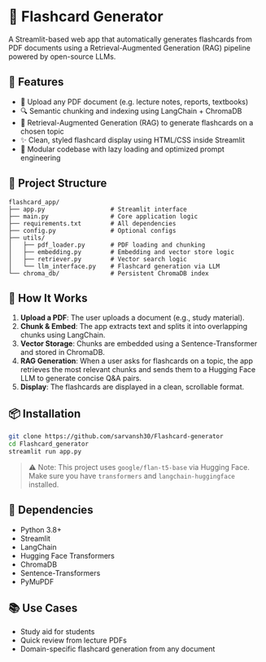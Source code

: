 
# 🧠 Flashcard Generator

A Streamlit-based web app that automatically generates flashcards from PDF documents using a Retrieval-Augmented Generation (RAG) pipeline powered by open-source LLMs.

## 🚀 Features

- 📄 Upload any PDF document (e.g. lecture notes, reports, textbooks)
- 🔍 Semantic chunking and indexing using LangChain + ChromaDB
- 🧠 Retrieval-Augmented Generation (RAG) to generate flashcards on a chosen topic
- ✨ Clean, styled flashcard display using HTML/CSS inside Streamlit
- 🧱 Modular codebase with lazy loading and optimized prompt engineering

## 📁 Project Structure

```
flashcard_app/
├── app.py                  # Streamlit interface
├── main.py                 # Core application logic
├── requirements.txt        # All dependencies
├── config.py               # Optional configs
├── utils/
│   ├── pdf_loader.py       # PDF loading and chunking
│   ├── embedding.py        # Embedding and vector store logic
│   ├── retriever.py        # Vector search logic
│   └── llm_interface.py    # Flashcard generation via LLM
└── chroma_db/              # Persistent ChromaDB index
```

## 🧠 How It Works

1. **Upload a PDF**: The user uploads a document (e.g., study material).
2. **Chunk & Embed**: The app extracts text and splits it into overlapping chunks using LangChain.
3. **Vector Storage**: Chunks are embedded using a Sentence-Transformer and stored in ChromaDB.
4. **RAG Generation**: When a user asks for flashcards on a topic, the app retrieves the most relevant chunks and sends them to a Hugging Face LLM to generate concise Q&A pairs.
5. **Display**: The flashcards are displayed in a clean, scrollable format.

## 📦 Installation

```bash
git clone https://github.com/sarvansh30/Flashcard-generator
cd Flashcard_generator
streamlit run app.py
```

> ⚠️ Note: This project uses `google/flan-t5-base` via Hugging Face. Make sure you have `transformers` and `langchain-huggingface` installed.

## 🔧 Dependencies

- Python 3.8+
- Streamlit
- LangChain
- Hugging Face Transformers
- ChromaDB
- Sentence-Transformers
- PyMuPDF


## 📚 Use Cases

- Study aid for students
- Quick review from lecture PDFs
- Domain-specific flashcard generation from any document
